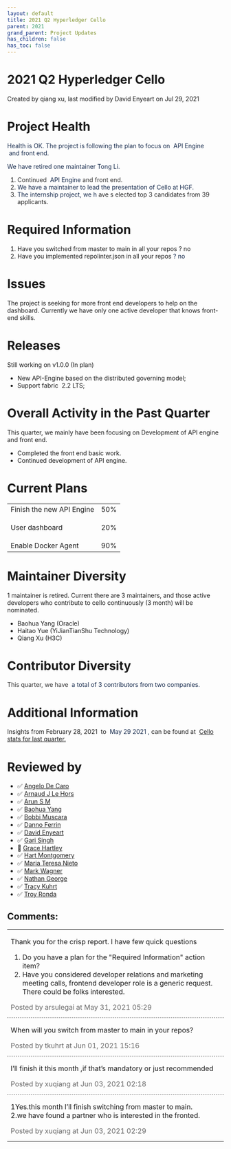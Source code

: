```yaml
---
layout: default
title: 2021 Q2 Hyperledger Cello
parent: 2021
grand_parent: Project Updates
has_children: false
has_toc: false
---
```


# 2021 Q2 Hyperledger Cello

Created by qiang xu, last modified by David Enyeart on Jul 29, 2021

# Project Health

<span style="color: rgb(23,43,77);">Health is OK. The project is
following the plan to focus on  <span style="color: rgb(23,43,77);text-decoration: none;">API Engine </span>
<span style="color: rgb(23,43,77);text-decoration: none;"> and front end</span>. </span>

<span style="color: rgb(23,43,77);">We have retired one maintainer Tong
Li. </span>

1.  <span style="color: rgb(51,51,51);">Continued  <span style="color: rgb(23,43,77);text-decoration: none;">API Engine</span> and front end. </span>
2.  <span style="color: rgb(23,43,77);text-decoration: none;">We have a
maintainer to lead the presentation of Cello at HGF. </span>
3.  <span style="color: rgb(23,43,77);text-decoration: none;">The
internship project, we h <span style="color: rgb(34,34,34);text-decoration: none;">ave s </span>
<span style="color: rgb(34,34,34);text-decoration: none;">elected
top 3 candidates from 39 applicants.  </span> </span>

# Required Information

1.  <span style="color: rgb(68,68,68);"> <a href="https://wiki.hyperledger.org/display/TSC/Projects+have+two+quarters+to+comply+with+common+repo+structure?focusedCommentId=41591637#comment-41591637" rel="nofollow" style="text-decoration: none;">Have you switched from
master to main in all your repos</a> </span> ? no
2.  <span class="placeholder-inline-tasks" style="color: rgb(23,43,77);text-decoration: none;"> <span style="color: rgb(68,68,68);">
<a href="https://wiki.hyperledger.org/display/TSC/Common+Repo+structure" rel="nofollow" style="text-decoration: none;">Have you implemented
repolinter.json in all your repos</a> </span> </span> <span style="color: rgb(23,43,77);text-decoration: none;">? no </span>

# Issues

The project is seeking for more front end developers to help on the
dashboard. Currently we have only one active developer that knows
front-end skills.

# Releases

Still working on v1.0.0 (In plan)

-   New API-Engine based on the distributed governing model;
-   Support fabric  2.2 LTS;

# Overall Activity in the Past Quarter

This quarter, we mainly have been focusing on Development of API engine
and front end.

-   Completed the front end basic work.
-   Continued development of API engine.

# Current Plans

<table class="wrapped confluenceTable">
<tbody>
<tr class="odd">
<td class="confluenceTd">Finish the new API Engine</td>
<td class="confluenceTd">50%</td>
</tr>
<tr class="even">
<td class="confluenceTd"><p>User dashboard</p></td>
<td class="confluenceTd">20%</td>
</tr>
<tr class="odd">
<td class="confluenceTd">Enable Docker Agent</td>
<td class="confluenceTd">90%</td>
</tr>
</tbody>
</table>

# Maintainer Diversity

1 maintainer is retired. Current there are 3 maintainers, and those
active developers who contribute to cello continuously (3 month) will be
nominated. 

-   Baohua Yang (Oracle)
-   Haitao Yue (YiJianTianShu Technology)
-   Qiang Xu (H3C)

# Contributor Diversity

<span style="color: rgb(51,51,51);">This quarter, we have <span style="color: rgb(23,43,77);text-decoration: none;"> a total of 3
contributors from two companies. </span> </span>

# Additional Information

Insights from February 28, 2021  to  <span style="color: rgb(23,43,77);text-decoration: none;"> May 29 2021 ,</span> <span style="letter-spacing: 0.0px;">can be found at  </span> <a href="https://insights.lfx.linuxfoundation.org/projects/hyperledger%2Fcello/dashboard;subTab=technical?time=%7B%22from%22:%222021-02-27T16:00:00.000Z%22,%22type%22:%22absolute%22,%22to%22:%222021-05-28T16:00:00.000Z%22%7D" class="external-link" rel="nofollow">Cello stats for last quarter.</a>

# Reviewed by
-   ✅ <span class="placeholder-inline-tasks">
<a href="https://wiki.hyperledger.org/display/~angelo.decaro" class="confluence-userlink user-mention" data-username="angelo.decaro" data-linked-resource-id="16327529" data-linked-resource-version="1" data-linked-resource-type="userinfo" data-base-url="https://wiki.hyperledger.org">Angelo De Caro</a></span>
-   ✅ <span class="placeholder-inline-tasks">
<a href="https://wiki.hyperledger.org/display/~lehors" class="confluence-userlink user-mention" data-username="lehors" data-linked-resource-id="2394240" data-linked-resource-version="1" data-linked-resource-type="userinfo" data-base-url="https://wiki.hyperledger.org">Arnaud J Le Hors</a></span>
-   ✅ <span class="placeholder-inline-tasks">
<a href="https://wiki.hyperledger.org/display/~arsulegai" class="confluence-userlink user-mention" data-username="arsulegai" data-linked-resource-id="6427759" data-linked-resource-version="2" data-linked-resource-type="userinfo" data-base-url="https://wiki.hyperledger.org">Arun S M</a> </span>
-   ✅ <span class="placeholder-inline-tasks">
<a href="https://wiki.hyperledger.org/display/~baohua" class="confluence-userlink user-mention" data-username="baohua" data-linked-resource-id="2393082" data-linked-resource-version="2" data-linked-resource-type="userinfo" data-base-url="https://wiki.hyperledger.org">Baohua Yang</a> </span>
-   ✅ <span class="placeholder-inline-tasks">
<a href="https://wiki.hyperledger.org/display/~Bobbijn" class="confluence-userlink user-mention" data-username="Bobbijn" data-linked-resource-id="2393198" data-linked-resource-version="2" data-linked-resource-type="userinfo" data-base-url="https://wiki.hyperledger.org">Bobbi Muscara</a></span>
-   ✅ <span class="placeholder-inline-tasks">
<a href="https://wiki.hyperledger.org/display/~shemnon" class="confluence-userlink user-mention" data-username="shemnon" data-linked-resource-id="20022118" data-linked-resource-version="2" data-linked-resource-type="userinfo" data-base-url="https://wiki.hyperledger.org">Danno Ferrin</a></span>
-   ✅ <span class="placeholder-inline-tasks">
<a href="https://wiki.hyperledger.org/display/~denyeart" class="confluence-userlink user-mention" data-username="denyeart" data-linked-resource-id="2392864" data-linked-resource-version="1" data-linked-resource-type="userinfo" data-base-url="https://wiki.hyperledger.org">David Enyeart</a></span>
-   ✅ <span class="placeholder-inline-tasks">
<a href="https://wiki.hyperledger.org/display/~mastersingh24" class="confluence-userlink user-mention" data-username="mastersingh24" data-linked-resource-id="16321659" data-linked-resource-version="1" data-linked-resource-type="userinfo" data-base-url="https://wiki.hyperledger.org">Gari Singh</a> </span>
-   🔲 <span class="placeholder-inline-tasks">
<a href="https://wiki.hyperledger.org/display/~grace.hartley" class="confluence-userlink user-mention" data-username="grace.hartley" data-linked-resource-id="16324128" data-linked-resource-version="1" data-linked-resource-type="userinfo" data-base-url="https://wiki.hyperledger.org">Grace Hartley</a></span>
-   ✅ <span class="placeholder-inline-tasks">
<a href="https://wiki.hyperledger.org/display/~hartm" class="confluence-userlink user-mention" data-username="hartm" data-linked-resource-id="6422922" data-linked-resource-version="1" data-linked-resource-type="userinfo" data-base-url="https://wiki.hyperledger.org">Hart Montgomery</a></span>
-   ✅ <span class="placeholder-inline-tasks">
<a href="https://wiki.hyperledger.org/display/~mtng" class="confluence-userlink user-mention" data-username="mtng" data-linked-resource-id="24779370" data-linked-resource-version="1" data-linked-resource-type="userinfo" data-base-url="https://wiki.hyperledger.org">Maria Teresa Nieto</a></span>
-   ✅ <span class="placeholder-inline-tasks">
<a href="https://wiki.hyperledger.org/display/~mwagner" class="confluence-userlink user-mention" data-username="mwagner" data-linked-resource-id="5505170" data-linked-resource-version="1" data-linked-resource-type="userinfo" data-base-url="https://wiki.hyperledger.org">Mark Wagner</a> </span>
-   ✅ <span class="placeholder-inline-tasks">
<a href="https://wiki.hyperledger.org/display/~nage" class="confluence-userlink user-mention" data-username="nage" data-linked-resource-id="2393038" data-linked-resource-version="1" data-linked-resource-type="userinfo" data-base-url="https://wiki.hyperledger.org">Nathan George</a></span>
-   ✅ <span class="placeholder-inline-tasks">
<a href="https://wiki.hyperledger.org/display/~tkuhrt" class="confluence-userlink user-mention" data-username="tkuhrt" data-linked-resource-id="1180151" data-linked-resource-version="2" data-linked-resource-type="userinfo" data-base-url="https://wiki.hyperledger.org">Tracy Kuhrt</a> </span>
-   ✅ <span class="placeholder-inline-tasks">
<a href="https://wiki.hyperledger.org/display/~troyronda" class="confluence-userlink user-mention" data-username="troyronda" data-linked-resource-id="9110618" data-linked-resource-version="2" data-linked-resource-type="userinfo" data-base-url="https://wiki.hyperledger.org">Troy Ronda</a> </span>





## Comments:

<table data-border="0" width="100%">
<colgroup>
<col style="width: 100%" />
</colgroup>
<tbody>
<tr class="odd">
<td><span id="comment-51612617"></span>
<p>Thank you for the crisp report. I have few quick questions</p>
<ol class="incremental">
<li>Do you have a plan for the "Required Information" action item?</li>
<li>Have you considered developer relations and marketing meeting calls,
frontend developer role is a generic request. There could be folks
interested.</li>
</ol>
<div class="smallfont" data-align="left" style="color: #666666; width: 98%; margin-bottom: 10px;">
 Posted by arsulegai at May 31, 2021 05:29 </div ></td>
</tr>
<tr class="even">
<td style="border-top: 1px dashed #666666"><span id="comment-51612689"></span>
<p>When will you switch from master to main in your repos?</p>
<div class="smallfont" data-align="left" style="color: #666666; width: 98%; margin-bottom: 10px;">
Posted by tkuhrt at Jun
01, 2021 15:16 </div ></td>
</tr>
<tr class="odd">
<td style="border-top: 1px dashed #666666"><span id="comment-51612991"></span>
<p>I’ll finish it this month ,if that’s mandatory or just
recommended</p>
<div class="smallfont" data-align="left" style="color: #666666; width: 98%; margin-bottom: 10px;">
Posted by xuqiang at Jun 03, 2021 02:18 </div ></td>
</tr>
<tr class="even">
<td style="border-top: 1px dashed #666666"><span id="comment-51612992"></span>
<p>1Yes.this month I’ll finish switching from master to main.<br />
2.we have found a partner who is interested in the fronted.</p>
<div class="smallfont" data-align="left" style="color: #666666; width: 98%; margin-bottom: 10px;">
Posted by xuqiang at Jun 03, 2021 02:29 </div ></td>
</tr>
</tbody>
</table>




